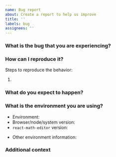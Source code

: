 ```yaml
---
name: Bug report
about: Create a report to help us improve
title: ''
labels: bug
assignees: ''
---
```


<!-- This issue template is only to help you get started. If you feel like you can write a clear and concise issue report without using the template, feel free to tweak it or completely get rid of it. -->

### What is the bug that you are experiencing?

<!-- A clear and concise description of what the bug is. -->

### How can I reproduce it?

<!-- This helps me narrow down the bug's cause, and also helps me provide workarounds or solutions to you. Please help me help you! -->

Steps to reproduce the behavior:

1.

### What do you expect to happen?

<!-- A clear and concise description of what you expected to happen. If applicable, add screenshots to help explain your problem. -->

### What is the environment you are using?

<!-- Please be as exhaustive as possible. You can also include this in the reproducible steps. -->

- Environment<!-- (e.g. Node.js, desktop, mobile...) -->:
- Browser/node/system version<!-- (e.g. chrome 92.0.4515.131 (Official Build); MacOS 10.15...) -->:
- `react-math-editor` version<!-- (e.g. 1.0.0-alpha.0...) -->:
<!-- Note: please ensure that your package version is reasonably new, and if it's not the latest, that a bug fix has not been applied in the subsequent releases. -->
- Other environment information:

### Additional context

<!-- Add any other context about the problem here. -->
